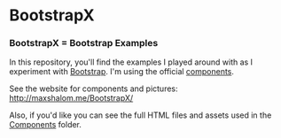 # BootstrapX

### BootstrapX = Bootstrap Examples

In this repository, you'll find the examples I played around with as I experiment with [Bootstrap](http://getbootstrap.com/). I'm using the official [components](https://getbootstrap.com/docs/4.0/components/alerts/).

See the website for components and pictures: http://maxshalom.me/BootstrapX/

Also, if you'd like you can see the full HTML files and assets used in the [Components](https://github.com/MaxShalom/BootstrapX/tree/master/Components)
folder.
